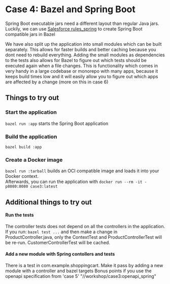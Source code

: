 # Case 4: Bazel and Spring Boot

Spring Boot executable jars need a different layout than regular Java jars.  
Luckily, we can use [Salesforce rules_spring](https://github.com/salesforce/rules_spring) to create Spring Boot compatible jars in Bazel

We have also split up the application into small modules which can be built separately. This allows for faster builds and better caching because you dont need to rebuild everything. 
Adding the small modules as dependencies to the tests also allows for Bazel to figure out which tests should be executed again when a file changes.
This is functionality which comes in very handy in a large codebase or monorepo with many apps, because it keeps build times low and it will 
easily allow you to figure out which apps are affected by a change (more on this in case 6)


## Things to try out

### Start the application
`bazel run :app` starts the Spring Boot application

### Build the application
`bazel build :app`

### Create a Docker image
`bazel run :tarball` builds an OCI compatible image and loads it into your Docker context.  
Afterwards, you can run the application with `docker run --rm -it -p8080:8080 case3:latest`

## Additional things to try out

#### Run the tests
The controller tests does not depend on all the controllers in the application. 
If you run: 
`bazel test ...`
and then make a change in ProductController.java, only the ContextTest and ProductControllerTest will be re-run. CustomerControllerTest will be cached. 

#### Add a new module with Spring contollers and tests

There is a test in com.example.shoppingcart. Make it pass by adding a new module with a controller and bazel targets
Bonus points if you use the openapi specification from 'case 5' "//workshop/case3:openapi_spring" 

